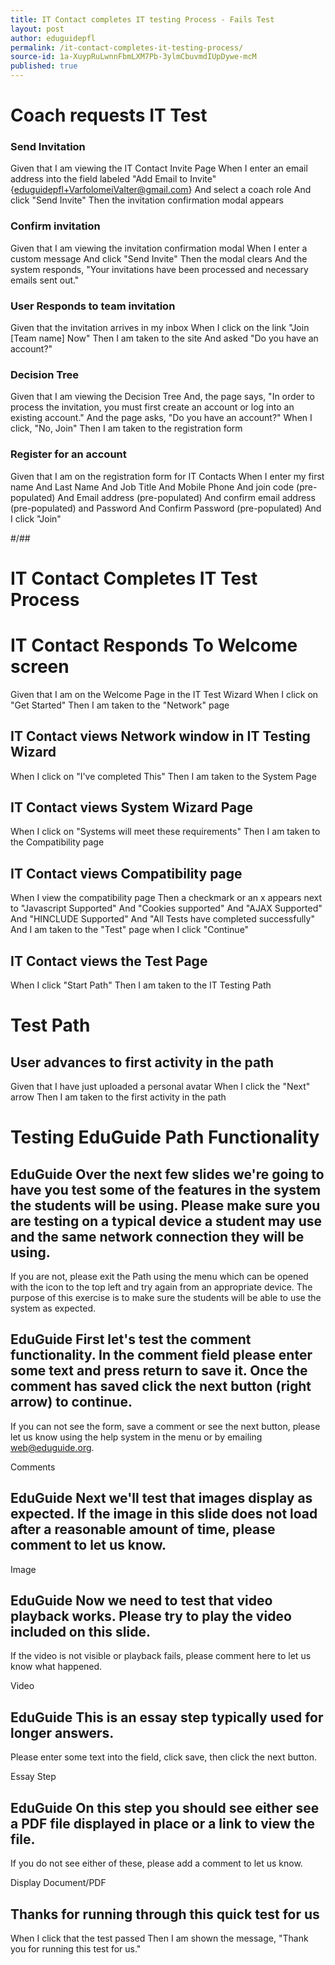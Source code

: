 ```yaml
---
title: IT Contact completes IT testing Process - Fails Test
layout: post
author: eduguidepfl
permalink: /it-contact-completes-it-testing-process/
source-id: 1a-XuypRuLwnnFbmLXM7Pb-3ylmCbuvmdIUpDywe-mcM
published: true
---
```

# Coach requests IT Test

### Send Invitation

Given that I am viewing the IT Contact Invite Page
When I enter an email address into the field labeled "Add Email to Invite" {eduguidepfl+VarfolomeiValter@gmail.com}
And select a coach role
And click "Send Invite"
Then the invitation confirmation modal appears

###

### Confirm invitation				

Given that I am viewing the invitation confirmation modal
When I enter a custom message
And click "Send Invite"
Then the modal clears
And the system responds, "Your invitations have been processed and necessary emails sent out."

###

### User Responds to team invitation			

Given that the invitation arrives in my inbox
When I click on the link "Join [Team name] Now"
Then I am taken to the site
And asked "Do you have an account?"

###

### Decision Tree

Given that I am viewing the Decision Tree
And, the page says, "In order to process the invitation, you must first create an account or log into an existing account."
And the page asks, "Do you have an account?"
When I click, "No, Join"
Then I am taken to the registration form

###

### Register for an account

Given that I am on the registration form for IT Contacts
When I enter my first name
And Last Name
And Job Title
And Mobile Phone
And join code (pre-populated)
And Email address (pre-populated)
And confirm email address (pre-populated)
and Password
And Confirm Password (pre-populated)
And I click "Join"	


#/##



# IT Contact Completes IT Test Process


# IT Contact Responds To Welcome screen

Given that I am on the Welcome Page in the IT Test Wizard
When I click on "Get Started"
Then I am taken to the "Network" page

###

## IT Contact views Network window in IT Testing Wizard

When I click on "I've completed This"
Then I am taken to the System Page

###

## IT Contact views System Wizard Page

When I click on "Systems will meet these requirements"
Then I am taken to the Compatibility page

###

## IT Contact views Compatibility page

When I view the compatibility page
Then a checkmark or an x appears next to "Javascript Supported"
And "Cookies supported"
And "AJAX Supported"
And "HINCLUDE Supported"
And "All Tests have completed successfully"
And I am taken to the "Test" page when I click "Continue"

###

## IT Contact views the Test Page

When I click "Start Path"
Then I am taken to the IT Testing Path

###

# Test Path

## User advances to first activity in the path

Given that I have just uploaded a personal avatar
When I click the "Next" arrow
Then I am taken to the first activity in the path

###

# Testing EduGuide Path Functionality

## EduGuide Over the next few slides we're going to have you test some of the features in the system the students will be using. Please make sure you are testing on a typical device a student may use and the same network connection they will be using. 
If you are not, please exit the Path using the menu which can be opened with the icon to the top left and try again from an appropriate device. The purpose of this exercise is to make sure the students will be able to use the system as expected.

## EduGuide First let's test the comment functionality. In the comment field please enter some text and press return to save it. Once the comment has saved click the next button (right arrow) to continue. 
If you can not see the form, save a comment or see the next button, please let us know using the help system in the menu or by emailing web@eduguide.org.

Comments

## EduGuide Next we'll test that images display as expected. If the image in this slide does not load after a reasonable amount of time, please comment to let us know.

Image

## EduGuide Now we need to test that video playback works. Please try to play the video included on this slide.
If the video is not visible or playback fails, please comment here to let us know what happened.

Video

## EduGuide This is an essay step typically used for longer answers. 
Please enter some text into the field, click save, then click the next button.

Essay Step

## EduGuide On this step you should see either see a PDF file displayed in place or a link to view the file. 
If you do not see either of these, please add a comment to let us know.

Display Document/PDF

## Thanks for running through this quick test for us

When I click that the test passed
Then I am shown the message, "Thank you for running this test for us."
